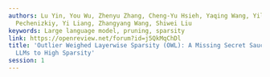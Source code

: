 ```yaml
---
authors: Lu Yin, You Wu, Zhenyu Zhang, Cheng-Yu Hsieh, Yaqing Wang, Yiling Jia, Mykola
  Pechenizkiy, Yi Liang, Zhangyang Wang, Shiwei Liu
keywords: Large language model, pruning, sparsity
link: https://openreview.net/forum?id=j5QkMqChDl
title: 'Outlier Weighed Layerwise Sparsity (OWL): A Missing Secret Sauce for Pruning
  LLMs to High Sparsity'
session: 1
---
```

